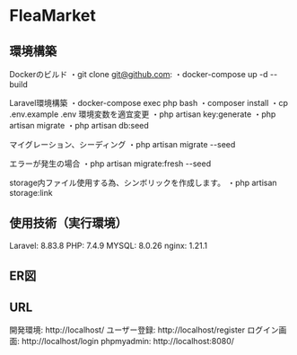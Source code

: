 # FleaMarket
## 環境構築
Dockerのビルド
・git clone git@github.com:
・docker-compose up -d --build

Laravel環境構築
・docker-compose exec php bash
・composer install
・cp .env.example .env 環境変数を適宜変更
・php artisan key:generate
・php artisan migrate
・php artisan db:seed


マイグレーション、シーディング
・php artisan migrate --seed

エラーが発生の場合
・php artisan migrate:fresh --seed

storage内ファイル使用する為、シンボリックを作成します。
・php artisan storage:link
## 使用技術（実行環境）
Laravel: 8.83.8
PHP: 7.4.9
MYSQL: 8.0.26
nginx: 1.21.1

## ER図

## URL
開発環境: http://localhost/
ユーザー登録: http://localhost/register
ログイン画面: http://localhost/login
phpmyadmin: http://localhost:8080/
